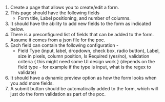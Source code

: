1. Create a page that allows you to create/edit a form.
2. This page should have the following fields 
    - Form title, Label positioning, and number of columns.
3. It should have the ability to add new fields to the form as indicated below.
4. There is a preconfigured list of fields that can be added to the form. 
    Assume it comes from a json file for the poc.
5. Each field can contain the following configuration - 
    - Field Type (input, label, dropdown, check box, radio button), 
    Label, size in pixels, column position, Is Required (yes/no), 
    validation criteria { this might need some UI design work } 
    (depends on the field type - for example if the type is input, what is the regex to validate)
6. It should have a dynamic preview option as how the form looks when you add more fields.
7. A submit button should be automatically added to the form, 
    which will just do the form validation as part of the poc.
